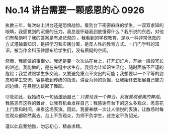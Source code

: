 # No.14 讲台需要一颗感恩的心 0926

执教三年，每次站上讲台还是恐惧战惊。看到台下密密麻麻的学生，一双双求知的眼睛，我感觉到的沉重的压力。我总是怀疑我到底懂得什么？我所说的东西，对他们有帮助吗？我的答案是有点悲观的 。我看到的学校教育，是以一种非常低效的方式灌输着知识，是把学习和实践分离，是反人性的教育方式。一门门学科的知识，被当作金科玉律颁布给学生们，没有质疑的空间。

然而，我能做的事很少。我还是要一次次站在台上，打开幻灯片，开始一段段冗长的讲述。我能做的，是在夹缝中求生存。我努力让知识生活化，随时面临不严谨的危险；我尝试跟学生多交流，又要避免重点不突出的可能；我想要以一个平等的姿态和学生交流，容易收到传统的指责。讲台为师的负担，让我始终去拓展自己能力的边缘，在悬崖边跳起了舞蹈。

尽管如此，我始终以一句话激励自己：_只要给我一个舞台，我就要跳最美的舞蹈_。我感恩有这样的舞台，让我有机会发挥自己；我感谢有台下的这么多观众，愿意花上门票和时间，来看这场表演。因此，我要奉献一次让人愉悦的表演，让散场时每位观众都欣然离去。台上不负观众，为师不负学生，此生定不负韶光。

谨以此自我勉励，勿忘初心，精益求精。

